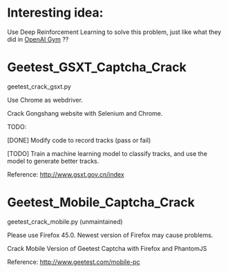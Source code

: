 # Interesting idea:

Use Deep Reinforcement Learning to solve this problem, just like what they did in [OpenAI Gym](https://gym.openai.com/) ??


# Geetest_GSXT_Captcha_Crack

geetest_crack_gsxt.py

Use Chrome as webdriver.

Crack Gongshang website with Selenium and Chrome.

TODO:

[DONE] Modify code to record tracks (pass or fail)

[TODO] Train a machine learning model to classify tracks, and use the model to generate better tracks.

Reference: http://www.gsxt.gov.cn/index

# Geetest_Mobile_Captcha_Crack

geetest_crack_mobile.py (unmaintained)

Please use Firefox 45.0. Newest version of Firefox may cause problems.

Crack Mobile Version of Geetest Captcha with Firefox and PhantomJS

Reference: http://www.geetest.com/mobile-pc


